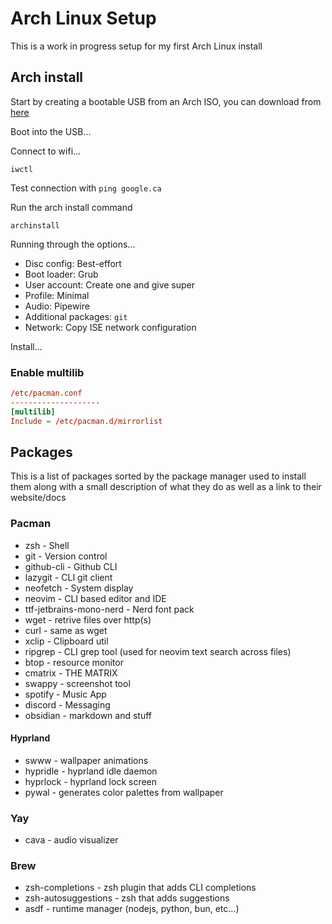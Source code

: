 # Arch Linux Setup

This is a work in progress setup for my first Arch Linux install

## Arch install

Start by creating a bootable USB from an Arch ISO, you can download from [here](https://archlinux.org/download/)

Boot into the USB...

Connect to wifi...

```
iwctl
```

Test connection with `ping google.ca`

Run the arch install command

```shell
archinstall
```

Running through the options...

- Disc config: Best-effort
- Boot loader: Grub
- User account: Create one and give super
- Profile: Minimal
- Audio: Pipewire
- Additional packages: `git`
- Network: Copy ISE network configuration

Install...

### Enable multilib

```conf
/etc/pacman.conf
--------------------
[multilib]
Include = /etc/pacman.d/mirrorlist
```

## Packages

This is a list of packages sorted by the package manager used to install them along with a small description of what they do as well as a link to their website/docs

### Pacman

- zsh - Shell
- git - Version control
- github-cli - Github CLI
- lazygit - CLI git client
- neofetch - System display
- neovim - CLI based editor and IDE
- ttf-jetbrains-mono-nerd - Nerd font pack
- wget - retrive files over http(s)
- curl - same as wget
- xclip - Clipboard util
- ripgrep - CLI grep tool (used for neovim text search across files)
- btop - resource monitor
- cmatrix - THE MATRIX
- swappy - screenshot tool
- spotify - Music App
- discord - Messaging
- obsidian - markdown and stuff

#### Hyprland

- swww - wallpaper animations
- hypridle - hyprland idle daemon
- hyprlock - hyprland lock screen
- pywal - generates color palettes from wallpaper

### Yay

- cava - audio visualizer

### Brew

- zsh-completions - zsh plugin that adds CLI completions
- zsh-autosuggestions - zsh that adds suggestions
- asdf - runtime manager (nodejs, python, bun, etc...)
